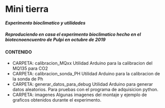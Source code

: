 # Mini tierra
***Experimento bioclimatico y utilidades***

##### Reproduciendo en casa el experimento bioclimatico hecho en el biotecnoencuentro de Pulpi en octubre de 2019

#### CONTENIDO
* CARPETA: calibracion_MQxx
 Utilidad Arduino para la calibracion del MQ135 para CO2
* CARPETA: calibracion_sonda_PH
 Utilidad Arduino para la calibracion de la sonda de Ph
* CARPETA: generar_datos_para_debug
 Utilidad Arduino para generar datos aleatorios. Para pruebas con el programa de adquisicion python.
* CARPETA: imagenes
 Algunas imagenes del montaje y ejemplo de graficos obtenidos durante el experimento.
